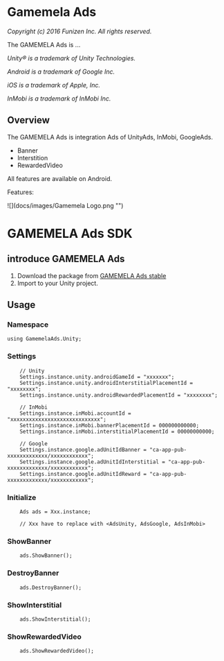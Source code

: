 # Gamemela Ads
_Copyright (c) 2016 Funizen Inc. All rights reserved._

The GAMEMELA Ads is ...

_Unity&reg; is a trademark of Unity Technologies._

_Android is a trademark of Google Inc._

_iOS is a trademark of Apple, Inc._

_InMobi is a trademark of InMobi Inc._

## Overview

The GAMEMELA Ads is integration Ads of UnityAds, InMobi, GoogleAds.
* Banner
* Interstition
* RewardedVideo

All features are available on Android.

Features:

![](docs/images/Gamemela Logo.png "")

GAMEMELA Ads SDK
=========

introduce GAMEMELA Ads
-----------------------

1. Download the package from [GAMEMELA Ads stable][1]
2. Import to your Unity project.

Usage
-----------------------
### Namespace
	using GamemelaAds.Unity;

### Settings
		// Unity
		Settings.instance.unity.androidGameId = "xxxxxxx";
		Settings.instance.unity.androidInterstitialPlacementId = "xxxxxxxx";
		Settings.instance.unity.androidRewardedPlacementId = "xxxxxxxx";

		// InMobi
		Settings.instance.inMobi.accountId = "xxxxxxxxxxxxxxxxxxxxxxxxxxxxx";
		Settings.instance.inMobi.bannerPlacementId = 000000000000;
		Settings.instance.inMobi.interstitialPlacementId = 00000000000;

		// Google
		Settings.instance.google.adUnitIdBanner = "ca-app-pub-xxxxxxxxxxxxx/xxxxxxxxxxxx";
		Settings.instance.google.adUnitIdInterstitial = "ca-app-pub-xxxxxxxxxxxxx/xxxxxxxxxxxx";
		Settings.instance.google.adUnitIdReward = "ca-app-pub-xxxxxxxxxxxxx/xxxxxxxxxxxx";
### Initialize
		Ads ads = Xxx.instance;
		
		// Xxx have to replace with <AdsUnity, AdsGoogle, AdsInMobi>

### ShowBanner
		ads.ShowBanner();

### DestroyBanner
		ads.DestroyBanner();

### ShowInterstitial
		ads.ShowInterstitial();

### ShowRewardedVideo
		ads.ShowRewardedVideo();

[1]: https://github.com/gamemela/GamemelaAds/blob/stable/distribution/GamemelaAds.unitypackage "stable version of GAMEMELA-Ads"
